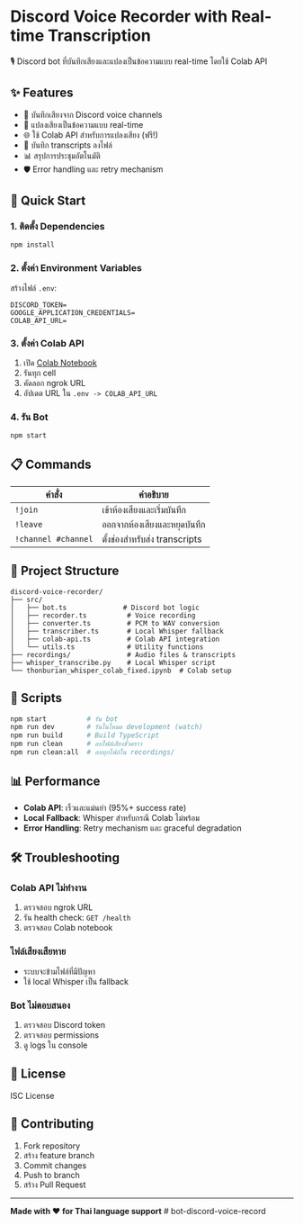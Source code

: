 # Discord Voice Recorder with Real-time Transcription

🎙️ Discord bot ที่บันทึกเสียงและแปลงเป็นข้อความแบบ real-time โดยใช้ Colab API

## ✨ Features

- 🎤 บันทึกเสียงจาก Discord voice channels
- 🔄 แปลงเสียงเป็นข้อความแบบ real-time
- 🌐 ใช้ Colab API สำหรับการแปลงเสียง (ฟรี!)
- 📝 บันทึก transcripts ลงไฟล์
- 📊 สรุปการประชุมอัตโนมัติ
- 🛡️ Error handling และ retry mechanism

## 🚀 Quick Start

### 1. ติดตั้ง Dependencies
```bash
npm install
```

### 2. ตั้งค่า Environment Variables
สร้างไฟล์ `.env`:
```env
DISCORD_TOKEN=
GOOGLE_APPLICATION_CREDENTIALS=
COLAB_API_URL=
```

### 3. ตั้งค่า Colab API
1. เปิด [Colab Notebook](thonburian_whisper_colab_fixed.ipynb)
2. รันทุก cell
3. คัดลอก ngrok URL
4. อัปเดต URL ใน `.env -> COLAB_API_URL`

### 4. รัน Bot
```bash
npm start
```

## 📋 Commands

| คำสั่ง | คำอธิบาย |
|--------|----------|
| `!join` | เข้าห้องเสียงและเริ่มบันทึก |
| `!leave` | ออกจากห้องเสียงและหยุดบันทึก |
| `!channel #channel` | ตั้งช่องสำหรับส่ง transcripts |

## 📁 Project Structure

```
discord-voice-recorder/
├── src/
│   ├── bot.ts              # Discord bot logic
│   ├── recorder.ts          # Voice recording
│   ├── converter.ts         # PCM to WAV conversion
│   ├── transcriber.ts       # Local Whisper fallback
│   ├── colab-api.ts         # Colab API integration
│   └── utils.ts             # Utility functions
├── recordings/              # Audio files & transcripts
├── whisper_transcribe.py    # Local Whisper script
└── thonburian_whisper_colab_fixed.ipynb  # Colab setup
```

## 🔧 Scripts

```bash
npm start          # รัน bot
npm run dev        # รันในโหมด development (watch)
npm run build      # Build TypeScript
npm run clean      # ลบไฟล์เสียงชั่วคราว
npm run clean:all  # ลบทุกไฟล์ใน recordings/
```

## 📊 Performance

- **Colab API**: เร็วและแม่นยำ (95%+ success rate)
- **Local Fallback**: Whisper สำหรับกรณี Colab ไม่พร้อม
- **Error Handling**: Retry mechanism และ graceful degradation

## 🛠️ Troubleshooting

### Colab API ไม่ทำงาน
1. ตรวจสอบ ngrok URL
2. รัน health check: `GET /health`
3. ตรวจสอบ Colab notebook

### ไฟล์เสียงเสียหาย
- ระบบจะข้ามไฟล์ที่มีปัญหา
- ใช้ local Whisper เป็น fallback

### Bot ไม่ตอบสนอง
1. ตรวจสอบ Discord token
2. ตรวจสอบ permissions
3. ดู logs ใน console

## 📝 License

ISC License

## 🤝 Contributing

1. Fork repository
2. สร้าง feature branch
3. Commit changes
4. Push to branch
5. สร้าง Pull Request

---

**Made with ❤️ for Thai language support** # bot-discord-voice-record
